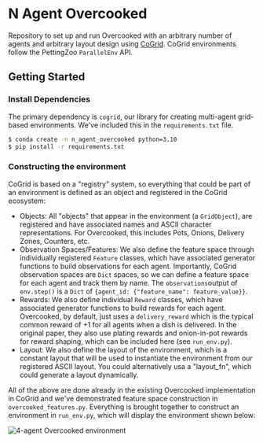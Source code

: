 # N Agent Overcooked


Repository to set up and run Overcooked with an arbitrary number of agents and arbitrary layout design using [CoGrid](https://cogrid.readthedocs.io). CoGrid environments follow the PettingZoo `ParallelEnv` API.


## Getting Started

### Install Dependencies

The primary dependency is `cogrid`, our library for creating multi-agent grid-based environments. We've included this in the `requirements.txt` file.

```bash
$ conda create -n n_agent_overcooked python=3.10
$ pip install -r requirements.txt
```


### Constructing the environment

CoGrid is based on a "registry" system, so everything
that could be part of an environment is defined as an object and registered in the CoGrid ecosystem:

- Objects: All "objects" that appear in the environment (a `GridObject`), are registered and have associated names and ASCII character representations. For Overcooked, this includes Pots, Onions, Delivery Zones,
Counters, etc. 
- Observation Spaces/Features: We also define the feature space through individually registered `Feature` classes, which have 
associated generator functions to build observations for each agent. Importantly, CoGrid observation spaces are `Dict` spaces, so we can define a feature space for each agent and track them by name. The `observations`output of `env.step()` is a `Dict` of `{agent_id: {"feature_name": feature_value}}`.
- Rewards: We also define individual `Reward` classes, which have associated generator functions to build rewards for each agent. Overcooked, by default, just uses a `delivery_reward` which is the typical common reward of +1 for all agents when a dish is delivered. In the original paper, they also use plating rewards and onion-in-pot rewards for reward shaping, which can be included here (see `run_env.py`). 
- Layout: We also define the layout of the environment, which is a constant layout that will be used to instantiate the environment from our registered ASCII layout. You could alternatively usa a "layout_fn", which could generate a layout dynamically.


All of the above are done already in the existing Overcooked implementation in CoGrid and we've demonstrated feature space construction in `overcooked_features.py`. Everything is brought together to construct an environment in `run_env.py`, which will display the environment shown below:

![4-agent Overcooked environment](assets/env_image.png)
